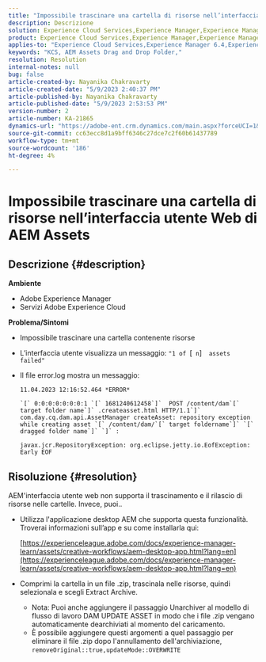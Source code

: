 ```yaml
---
title: "Impossibile trascinare una cartella di risorse nell’interfaccia utente Web di AEM Assets"
description: Descrizione
solution: Experience Cloud Services,Experience Manager,Experience Manager as a Cloud Service
product: Experience Cloud Services,Experience Manager,Experience Manager as a Cloud Service
applies-to: "Experience Cloud Services,Experience Manager 6.4,Experience Manager Assets,Experience Manager as a Cloud Service,Experience Manager 6.5"
keywords: "KCS, AEM Assets Drag and Drop Folder,"
resolution: Resolution
internal-notes: null
bug: false
article-created-by: Nayanika Chakravarty
article-created-date: "5/9/2023 2:40:37 PM"
article-published-by: Nayanika Chakravarty
article-published-date: "5/9/2023 2:53:53 PM"
version-number: 2
article-number: KA-21865
dynamics-url: "https://adobe-ent.crm.dynamics.com/main.aspx?forceUCI=1&pagetype=entityrecord&etn=knowledgearticle&id=7b221c72-77ee-ed11-8849-6045bd006079"
source-git-commit: cc63ecc8d1a9bff6346c27dce7c2f60b61437789
workflow-type: tm+mt
source-wordcount: '186'
ht-degree: 4%

---
```


# Impossibile trascinare una cartella di risorse nell’interfaccia utente Web di AEM Assets

## Descrizione {#description}


<b>Ambiente</b>

- Adobe Experience Manager
- Servizi Adobe Experience Cloud


<b>Problema/Sintomi</b>

- Impossibile trascinare una cartella contenente risorse
- L’interfaccia utente visualizza un messaggio: `"1 of `[` n`]`  assets failed"`
- Il file error.log mostra un messaggio:

   ```
   11.04.2023 12:16:52.464 *ERROR* 
   
   `[` 0:0:0:0:0:0:0:1 `[` 1681240612458`]`  POST /content/dam`[` target folder name`]` .createasset.html HTTP/1.1`]`  com.day.cq.dam.api.AssetManager createAsset: repository exception while creating asset `[` /content/dam/`[` target foldername`]` `[` dragged folder name`]` `]` :
   
   javax.jcr.RepositoryException: org.eclipse.jetty.io.EofException: Early EOF
   ```



## Risoluzione {#resolution}


AEM&#39;interfaccia utente web non supporta il trascinamento e il rilascio di risorse nelle cartelle. Invece, puoi..

- Utilizza l&#39;applicazione desktop AEM che supporta questa funzionalità. Troverai informazioni sull’app e su come installarla qui:

   [https://experienceleague.adobe.com/docs/experience-manager-learn/assets/creative-workflows/aem-desktop-app.html?lang=en](https://experienceleague.adobe.com/docs/experience-manager-learn/assets/creative-workflows/aem-desktop-app.html?lang=en)
- Comprimi la cartella in un file .zip, trascinala nelle risorse, quindi selezionala e scegli Extract Archive. 
   - Nota: Puoi anche aggiungere il passaggio Unarchiver al modello di flusso di lavoro DAM UPDATE ASSET in modo che i file .zip vengano automaticamente dearchiviati al momento del caricamento.
   - È possibile aggiungere questi argomenti a quel passaggio per eliminare il file .zip dopo l&#39;annullamento dell&#39;archiviazione, `removeOriginal::true,updateMode::OVERWRITE`

